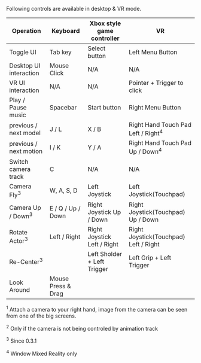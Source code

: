 Following controls are available in desktop & VR mode.


Operation | Keyboard | Xbox style game controller | VR
--- | --- | --- | ---
Toggle UI | Tab key | Select button | Left Menu Button
Desktop UI interaction | Mouse Click | N/A | N/A
VR UI interaction | N/A | N/A | Pointer + Trigger to click
Play / Pause music | Spacebar | Start button | Right Menu Button
previous / next model | J / L | X / B | Right Hand Touch Pad Left / Right<sup>4</sup>
previous / next motion | I / K | Y / A | Right Hand Touch Pad Up / Down<sup>4</sup>
Switch camera track | C | N/A | N/A
Camera Fly<sup>3</sup> | W, A, S, D | Left Joystick | Left Joystick(Touchpad)
Camera Up / Down<sup>3</sup> | E / Q / Up / Down | Right Joystick Up / Down | Right Joystick(Touchpad) Up / Down
Rotate Actor<sup>3</sup> | Left / Right | Right Joystick Left / Right | Right Joystick(Touchpad) Left / Right
Re-Center<sup>3</sup> | | Left Sholder + Left Trigger | Left Grip + Left Trigger 
Look Around | Mouse Press & Drag | | 


<sup>1</sup> Attach a camera to your right hand, image from the camera can be seen from one of the big screens.

<sup>2</sup> Only if the camera is not being controled by animation track

<sup>3</sup> Since 0.3.1 

<sup>4</sup> Window Mixed Reality only

